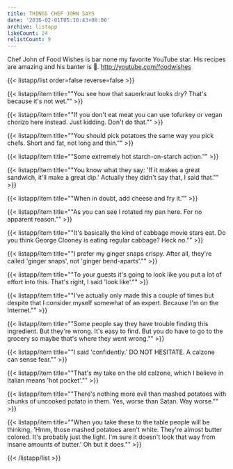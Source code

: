 ```yaml
---
title: THINGS CHEF JOHN SAYS
date: '2016-02-01T05:10:43+00:00'
archive: listapp
likeCount: 24
relistCount: 9
---
```


Chef John of Food Wishes is bar none my favorite YouTube star. His recipes are amazing and his banter is 💯. http://youtube.com/foodwishes

{{< listapp/list order=false reverse=false >}}

   {{< listapp/item title="\"You see how that sauerkraut looks dry? That's because it's not wet.\"" >}}

   {{< listapp/item title="\"If you don't eat meat you can use tofurkey or vegan chorizo here instead. Just kidding. Don't do that.\"" >}}

   {{< listapp/item title="\"You should pick potatoes the same way you pick chefs. Short and fat, not long and thin.\"" >}}

   {{< listapp/item title="\"Some extremely hot starch-on-starch action.\"" >}}

   {{< listapp/item title="\"You know what they say: 'If it makes a great sandwich, it'll make a great dip.' Actually they didn't say that, I said that.\"" >}}

   {{< listapp/item title="\"When in doubt, add cheese and fry it.\"" >}}

   {{< listapp/item title="\"As you can see I rotated my pan here. For no apparent reason.\"" >}}

   {{< listapp/item title="\"It's basically the kind of cabbage movie stars eat. Do you think George Clooney is eating regular cabbage? Heck no.\"" >}}

   {{< listapp/item title="\"I prefer my ginger snaps crispy. After all, they're called 'ginger snaps', not 'ginger bend-aparts'.\"" >}}

   {{< listapp/item title="\"To your guests it's going to look like you put a lot of effort into this. That's right, I said 'look like'.\"" >}}

   {{< listapp/item title="\"I've actually only made this a couple of times but despite that I consider myself somewhat of an expert. Because I'm on the Internet.\"" >}}

   {{< listapp/item title="\"Some people say they have trouble finding this ingredient. But they're wrong. It's easy to find. But you do have to go to the grocery so maybe that's where they went wrong.\"" >}}

   {{< listapp/item title="\"I said 'confidently.' DO NOT HESITATE. A calzone can sense fear.\"" >}}

   {{< listapp/item title="\"That's my take on the old calzone, which I believe in Italian means 'hot pocket'.\"" >}}

   {{< listapp/item title="\"There's nothing more evil than mashed potatoes with chunks of uncooked potato in them. Yes, worse than Satan. Way worse.\"" >}}

   {{< listapp/item title="\"When you take these to the table people will be thinking, 'Hmm, those mashed potatoes aren't white. They're almost butter colored. It's probably just the light. I'm sure it doesn't look that way from insane amounts of butter.' Oh but it does.\"" >}}

{{< /listapp/list >}}
